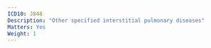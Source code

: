 ```yaml
---
ICD10: J848
Description: "Other specified interstitial pulmonary diseases"
Matters: Yes
Weight: 1
---
```

